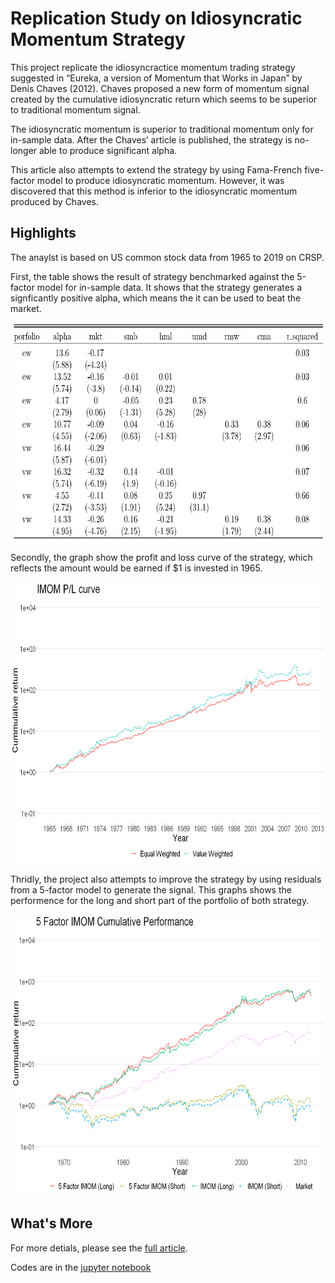 # Replication Study on Idiosyncratic Momentum Strategy

This project replicate the idiosyncractice momentum trading strategy suggested in “Eureka, a version of Momentum that Works in Japan” by Denis Chaves (2012). Chaves proposed a new form of momentum signal created by the cumulative idiosyncratic return which seems to be superior to traditional momentum signal.

The idiosyncratic momentum  is superior to traditional momentum only for in-sample data. After the Chaves’ article is published, the strategy is no-longer able to produce significant alpha.

This article also attempts to extend the strategy by using Fama-French five-factor model to produce idiosyncratic momentum. However, it was discovered that this method is inferior to the idiosyncratic momentum produced by Chaves.


## Highlights

The anaylst is based on US common stock data from 1965 to 2019 on CRSP.

First, the table shows the result of strategy benchmarked against the 5-factor model for in-sample data. It shows that the strategy generates a signficantly positive alpha, which means the it can be used to beat the market.

<img src="./Pictures/IMOM%20Factors.png" height=350>

Secondly, the graph show the profit and loss curve of the strategy, which reflects the amount would be earned if $1 is invested in 1965.

<img src="./Pictures/IMOM%20PL%20Curve.png" height=450>

Thridly, the project also attempts to improve the strategy by using residuals from a 5-factor model to generate the signal. This graphs shows the performence for the long and short part of the portfolio of both strategy.

<img src="./Pictures/IMOM5F%20Perf.png" height=450>


## What's More

For more detials, please see the [full article](./Replication%20Study%20on%20Idiosyncratic%20Momentum%20Strategy.pdf).

Codes are in the [jupyter notebook](./FINA_4359_Project_Final.ipynb)


